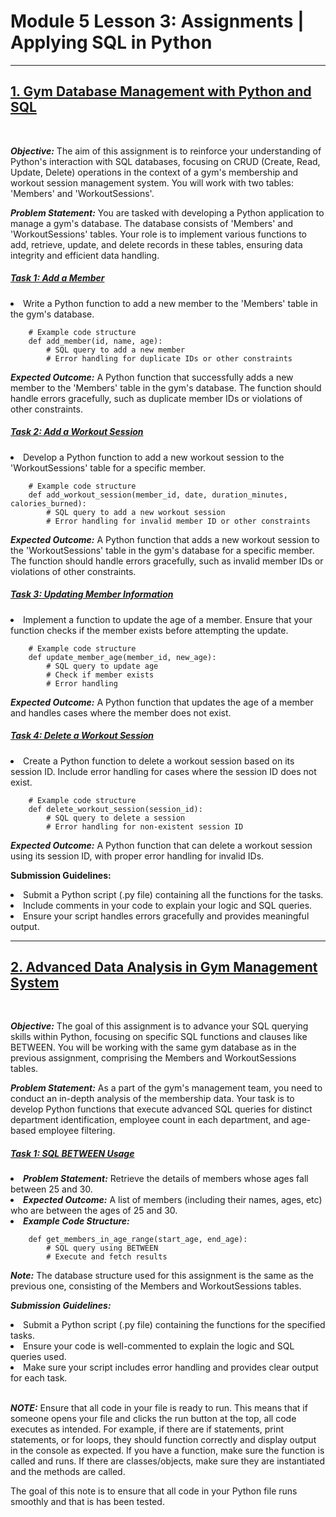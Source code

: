 <h1>Module 5 Lesson 3: Assignments | Applying SQL in Python</h1>
<hr>

<h2><u>1. Gym Database Management with Python and SQL</u></h2>
<br>

<b><i>Objective:</i></b> The aim of this assignment is to reinforce your understanding of Python's interaction with SQL databases, focusing on CRUD (Create, Read, Update, Delete) operations in the context of a gym's membership and workout session management system. You will work with two tables: 'Members' and 'WorkoutSessions'.

<b><i>Problem Statement:</i></b> You are tasked with developing a Python application to manage a gym's database. The database consists of 'Members' and 'WorkoutSessions' tables. Your role is to implement various functions to add, retrieve, update, and delete records in these tables, ensuring data integrity and efficient data handling.

<h5><u>Task 1: Add a Member</u></h5>

<li>Write a Python function to add a new member to the 'Members' table in the gym's database.</li>

```
    # Example code structure
    def add_member(id, name, age):
        # SQL query to add a new member
        # Error handling for duplicate IDs or other constraints
```

<b><i>Expected Outcome:</i></b> A Python function that successfully adds a new member to the 'Members' table in the gym's database. The function should handle errors gracefully, such as duplicate member IDs or violations of other constraints.

<h5><u>Task 2: Add a Workout Session</u></h5>

<li>Develop a Python function to add a new workout session to the 'WorkoutSessions' table for a specific member.</li>

```
    # Example code structure
    def add_workout_session(member_id, date, duration_minutes, calories_burned):
        # SQL query to add a new workout session
        # Error handling for invalid member ID or other constraints
```

<b><i>Expected Outcome:</i></b> A Python function that adds a new workout session to the 'WorkoutSessions' table in the gym's database for a specific member. The function should handle errors gracefully, such as invalid member IDs or violations of other constraints.

<h5><u>Task 3: Updating Member Information</u></h5>

<li>Implement a function to update the age of a member. Ensure that your function checks if the member exists before attempting the update.</li>

```
    # Example code structure
    def update_member_age(member_id, new_age):
        # SQL query to update age
        # Check if member exists
        # Error handling
```

<b><i>Expected Outcome:</i></b> A Python function that updates the age of a member and handles cases where the member does not exist.

<h5><u>Task 4: Delete a Workout Session</u></h5>

<li>Create a Python function to delete a workout session based on its session ID. Include error handling for cases where the session ID does not exist.</li>

```
    # Example code structure
    def delete_workout_session(session_id):
        # SQL query to delete a session
        # Error handling for non-existent session ID
```

<b><i>Expected Outcome:</i></b> A Python function that can delete a workout session using its session ID, with proper error handling for invalid IDs.

<b>Submission Guidelines:</b>

<li>Submit a Python script (.py file) containing all the functions for the tasks.</li>
<li>Include comments in your code to explain your logic and SQL queries.</li>
<li>Ensure your script handles errors gracefully and provides meaningful output.</li>
<hr>

<h2><u>2. Advanced Data Analysis in Gym Management System</u></h2>
<br>

<b><i>Objective:</i></b> The goal of this assignment is to advance your SQL querying skills within Python, focusing on specific SQL functions and clauses like BETWEEN. You will be working with the same gym database as in the previous assignment, comprising the Members and WorkoutSessions tables.

<b><i>Problem Statement:</i></b> As a part of the gym's management team, you need to conduct an in-depth analysis of the membership data. Your task is to develop Python functions that execute advanced SQL queries for distinct department identification, employee count in each department, and age-based employee filtering.

<h5><u>Task 1: SQL BETWEEN Usage</u></h5>

<li><b><i>Problem Statement:</i></b> Retrieve the details of members whose ages fall between 25 and 30.</li>

<li><b><i>Expected Outcome:</i></b> A list of members (including their names, ages, etc) who are between the ages of 25 and 30.</li>

<li><b><i>Example Code Structure:</i></b></li>

```
    def get_members_in_age_range(start_age, end_age):
        # SQL query using BETWEEN
        # Execute and fetch results
```

<b><i>Note:</i></b> The database structure used for this assignment is the same as the previous one, consisting of the Members and WorkoutSessions tables.

<b><i>Submission Guidelines:</i></b>

<li>Submit a Python script (.py file) containing the functions for the specified tasks.</li>

<li>Ensure your code is well-commented to explain the logic and SQL queries used.</li>

<li>Make sure your script includes error handling and provides clear output for each task.</li>
<br>

<b><i>NOTE:</i></b> Ensure that all code in your file is ready to run. This means that if someone opens your file and clicks the run button at the top, all code executes as intended. For example, if there are if statements, print statements, or for loops, they should function correctly and display output in the console as expected. If you have a function, make sure the function is called and runs. If there are classes/objects, make sure they are instantiated and the methods are called.

The goal of this note is to ensure that all code in your Python file runs smoothly and that is has been tested.
